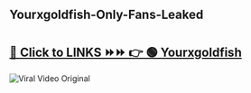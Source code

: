 
 ## Yourxgoldfish-Only-Fans-Leaked

# <h2><a href="https://clipsfans.com/Yourxgoldfish&ref=git">🔗 Click to LINKS ⏩⏩ 👉 🟢 Yourxgoldfish </a></h2>

<a href="https://clipsfans.com/Yourxgoldfish&ref=git" rel="nofollow" data-target="animated-image.originalLink"><img src="https://i.ibb.co.com/xMMVF88/686577567.gif" alt="Viral Video Original" style="max-width: 100%; display: inline-block;" data-target="animated-image.originalImage"></a>
